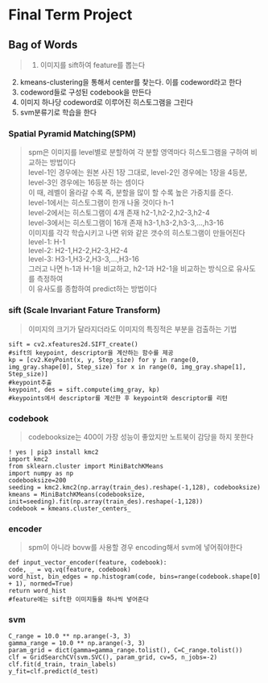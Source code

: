 # Final Term Project
## Bag of Words
> 1. 이미지를 sift하여 feature를 뽑는다  
  2. kmeans-clustering을 통해서 center를 찾는다. 이를 codeword라고 한다  
  3. codeword들로 구성된 codebook을 만든다  
  4. 이미지 하나당 codeword로 이루어진 히스토그램을 그린다  
  5. svm분류기로 학습을 한다  

### Spatial Pyramid Matching(SPM)
>  spm은 이미지를 level별로 분할하여 각 분할 영역마다 히스토그램을 구하여 비교하는 방법이다  
   level-1인 경우에는 원본 사진 1장 그대로, level-2인 경우에는 1장을 4등분, level-3인 경우에는 16등분 하는 셈이다  
   이 때, 레벨이 올라갈 수록 즉, 분할을 많이 할 수록 높은 가중치를 준다.   
   level-1에서는 히스토그램이 한개 나올 것이다 h-1  
   level-2에서는 히스토그램이 4개 존재 h2-1,h2-2,h2-3,h2-4  
   level-3에서는 히스토그램이 16개 존재 h3-1,h3-2,h3-3,...,h3-16  
   이미지를 각각 학습시키고 나면 위와 같은 갯수의 히스토그램이 만들어진다  
   level-1: H-1  
   level-2: H2-1,H2-2,H2-3,H2-4  
   level-3: H3-1,H3-2,H3-3,...,H3-16  
   그러고 나면 h-1과 H-1을 비교하고, h2-1과 H2-1을 비교하는 방식으로 유사도를 측정하여   
   이 유사도를 종합하여 predict하는 방법이다  
 
### sift (Scale Invariant Fature Transform) 
> 이미지의 크기가 달라지더라도 이미지의 특징적은 부분을 검출하는 기법

    sift = cv2.xfeatures2d.SIFT_create()
    #sift의 keypoint, descriptor을 계산하는 함수를 제공
    kp = [cv2.KeyPoint(x, y, Step_size) for y in range(0, img_gray.shape[0], Step_size) for x in range(0, img_gray.shape[1], Step_size)]
    #keypoint추출
    keypoint, des = sift.compute(img_gray, kp)
    #keypoints에서 descriptor를 계산한 후 keypoint와 descriptor를 리턴
        
### codebook
>  codebooksize는 400이 가장 성능이 좋았지만 노트북이 감당을 하지 못한다

    ! yes | pip3 install kmc2
    import kmc2
    from sklearn.cluster import MiniBatchKMeans
    import numpy as np
    codebooksize=200
    seeding = kmc2.kmc2(np.array(train_des).reshape(-1,128), codebooksize) 
    kmeans = MiniBatchKMeans(codebooksize, init=seeding).fit(np.array(train_des).reshape(-1,128))
    codebook = kmeans.cluster_centers_

### encoder
> spm이 아니라 bovw를 사용할 경우 encoding해서 svm에 넣어줘야한다

    def input_vector_encoder(feature, codebook):
    code, _ = vq.vq(feature, codebook)
    word_hist, bin_edges = np.histogram(code, bins=range(codebook.shape[0] + 1), normed=True)
    return word_hist
    #feature에는 sift한 이미지들을 하나씩 넣어준다
    
    
### svm

    C_range = 10.0 ** np.arange(-3, 3)
    gamma_range = 10.0 ** np.arange(-3, 3)
    param_grid = dict(gamma=gamma_range.tolist(), C=C_range.tolist())
    clf = GridSearchCV(svm.SVC(), param_grid, cv=5, n_jobs=-2)
    clf.fit(d_train, train_labels)
    y_fit=clf.predict(d_test)
